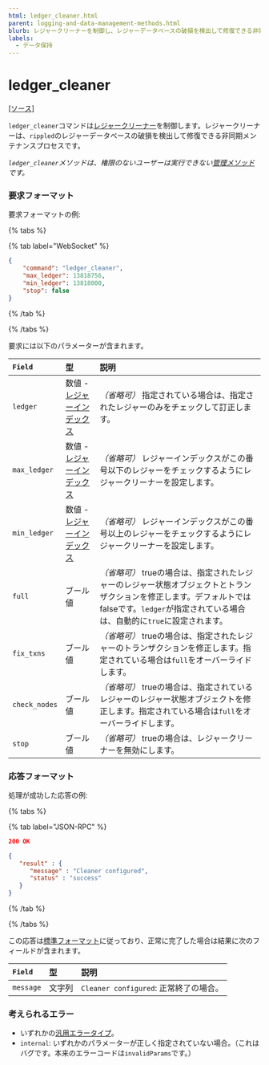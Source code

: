 ```yaml
---
html: ledger_cleaner.html
parent: logging-and-data-management-methods.html
blurb: レジャークリーナーを制御し、レジャーデータベースの破損を検出して修復できる非同期メンテナンスをする。
labels:
  - データ保持
---
```

# ledger_cleaner
[[ソース]](https://github.com/XRPLF/rippled/blob/df54b47cd0957a31837493cd69e4d9aade0b5055/src/ripple/rpc/handlers/LedgerCleaner.cpp "Source")

`ledger_cleaner`コマンドは[レジャークリーナー](https://github.com/XRPLF/rippled/blob/f313caaa73b0ac89e793195dcc2a5001786f916f/src/ripple/app/ledger/README.md#the-ledger-cleaner)を制御します。レジャークリーナーは、`rippled`のレジャーデータベースの破損を検出して修復できる非同期メンテナンスプロセスです。

_`ledger_cleaner`メソッドは、権限のないユーザーは実行できない[管理メソッド](../index.md)です。_

### 要求フォーマット
要求フォーマットの例:

{% tabs %}

{% tab label="WebSocket" %}
```json
{
    "command": "ledger_cleaner",
    "max_ledger": 13818756,
    "min_ledger": 13818000,
    "stop": false
}
```
{% /tab %}

{% /tabs %}

要求には以下のパラメーターが含まれます。

| `Field`       | 型                        | 説明                             |
|:--------------|:--------------------------|:---------------------------------|
| `ledger` | 数値 - [レジャーインデックス](basic-data-types.html#レジャーインデックス) | _（省略可）_ 指定されている場合は、指定されたレジャーのみをチェックして訂正します。 |
| `max_ledger` | 数値 - [レジャーインデックス](basic-data-types.html#レジャーインデックス) | _（省略可）_ レジャーインデックスがこの番号以下のレジャーをチェックするようにレジャークリーナーを設定します。 |
| `min_ledger` | 数値 - [レジャーインデックス](basic-data-types.html#レジャーインデックス) | _（省略可）_ レジャーインデックスがこの番号以上のレジャーをチェックするようにレジャークリーナーを設定します。 |
| `full` | ブール値 | _（省略可）_ trueの場合は、指定されたレジャーのレジャー状態オブジェクトとトランザクションを修正します。デフォルトではfalseです。`ledger`が指定されている場合は、自動的に`true`に設定されます。 |
| `fix_txns` | ブール値 | _（省略可）_ trueの場合は、指定されたレジャーのトランザクションを修正します。指定されている場合は`full`をオーバーライドします。 |
| `check_nodes` | ブール値 | _（省略可）_ trueの場合は、指定されているレジャーのレジャー状態オブジェクトを修正します。指定されている場合は`full`をオーバーライドします。 |
| `stop` | ブール値 | _（省略可）_ trueの場合は、レジャークリーナーを無効にします。 |

### 応答フォーマット

処理が成功した応答の例:

{% tabs %}

{% tab label="JSON-RPC" %}
```json
200 OK

{
   "result" : {
      "message" : "Cleaner configured",
      "status" : "success"
   }
}

```
{% /tab %}

{% /tabs %}

この応答は[標準フォーマット](../../api-conventions/response-formatting.md)に従っており、正常に完了した場合は結果に次のフィールドが含まれます。

| `Field`   | 型     | 説明                             |
|:----------|:-------|:---------------------------------|
| `message` | 文字列 | `Cleaner configured`: 正常終了の場合。 |

### 考えられるエラー

* いずれかの[汎用エラータイプ](error-formatting.html#汎用エラー)。
* `internal`: いずれかのパラメーターが正しく指定されていない場合。（これはバグです。本来のエラーコードは`invalidParams`です。）
